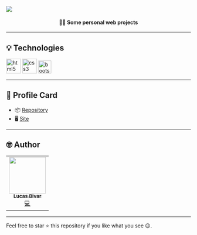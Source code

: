 
 <img align="center" src="https://i.imgur.com/XcZ8Bhb.gif">
 <h4 align="center">👨‍💻 Some personal web projects </h4>

<hr>

## 💡 Technologies
  <p align="left">
    <img src="https://devicons.github.io/devicon/devicon.git/icons/html5/html5-original-wordmark.svg" alt="html5" width="40" height="40"/>
    <img src="https://devicons.github.io/devicon/devicon.git/icons/css3/css3-original-wordmark.svg" alt="css3" width="40" height="40"/>
    <img src="https://devicons.github.io/devicon/devicon.git/icons/bootstrap/bootstrap-plain.svg" alt="bootstrap" width="35" height="35"/>
  </p>
<hr>

## 📍 Profile Card
 - 📦 [Repository](https://github.com/lucasbivar/web-projects/tree/main/profile-card)
 - 🖥  [Site](https://profile-card-project.netlify.app/)

 
<hr> 
 
## 🤓 Author 
<table>
  <tr>
    <td align="center"><a href="https://github.com/lucasbivar"><img src="https://avatars0.githubusercontent.com/u/60802661?s=460&u=f0cdbe837dc717c91999b2255973fe9584a1d352&v=4" width="100px;" alt=""/><br /><sub><b>Lucas Bivar</b></sub></a><br /><a href="https://github.com/lucasbivar" title="Code">💻</a></td>
  <tr>
</table>

***
Feel free to star ⭐ this repository if you like what you see 😉.
